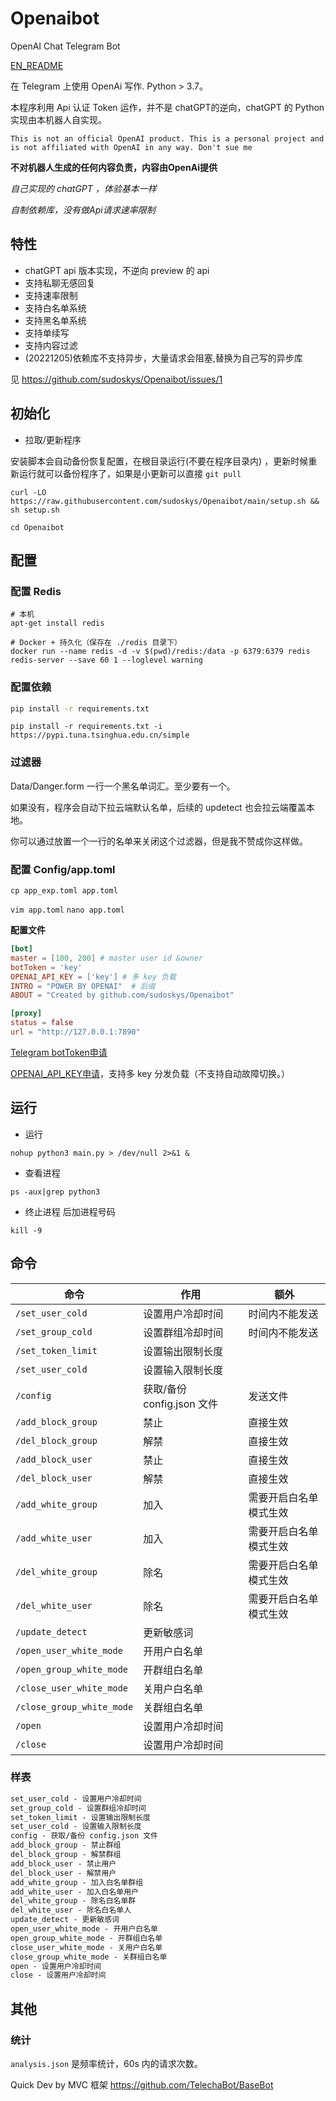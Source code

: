 # Openaibot

OpenAI Chat Telegram Bot

[EN_README](https://github.com/sudoskys/Openaibot/blob/main/README.EN.md)

在 Telegram 上使用 OpenAi 写作. Python > 3.7。

本程序利用 Api 认证 Token 运作，并不是 chatGPT的逆向，chatGPT 的 Python 实现由本机器人自实现。

```
This is not an official OpenAI product. This is a personal project and is not affiliated with OpenAI in any way. Don't sue me
```

**不对机器人生成的任何内容负责，内容由OpenAi提供**

*自己实现的 chatGPT ，体验基本一样*

*自制依赖库，没有做Api请求速率限制*

## 特性

* chatGPT api 版本实现，不逆向 preview 的 api
* 支持私聊无感回复
* 支持速率限制
* 支持白名单系统
* 支持黑名单系统
* 支持单续写
* 支持内容过滤
* (20221205)依赖库不支持异步，大量请求会阻塞,替换为自己写的异步库

见 https://github.com/sudoskys/Openaibot/issues/1

## 初始化

* 拉取/更新程序

安装脚本会自动备份恢复配置，在根目录运行(不要在程序目录内)
，更新时候重新运行就可以备份程序了，如果是小更新可以直接 ``git pull``

```shell
curl -LO https://raw.githubusercontent.com/sudoskys/Openaibot/main/setup.sh && sh setup.sh
```

`cd Openaibot`

## 配置

### 配置 Redis

```shell
# 本机
apt-get install redis

# Docker + 持久化（保存在 ./redis 目录下）
docker run --name redis -d -v $(pwd)/redis:/data -p 6379:6379 redis redis-server --save 60 1 --loglevel warning
```

### 配置依赖

```bash
pip install -r requirements.txt
```

`pip install -r requirements.txt -i https://pypi.tuna.tsinghua.edu.cn/simple`

### 过滤器

Data/Danger.form 一行一个黑名单词汇。至少要有一个。

如果没有，程序会自动下拉云端默认名单，后续的 updetect 也会拉云端覆盖本地。

你可以通过放置一个一行的名单来关闭这个过滤器，但是我不赞成你这样做。

### 配置 Config/app.toml

`cp app_exp.toml app.toml`

`vim app.toml`
`nano app.toml`

**配置文件**

```toml
[bot]
master = [100, 200] # master user id &owner
botToken = 'key'
OPENAI_API_KEY = ['key'] # 多 key 负载
INTRO = "POWER BY OPENAI"  # 后缀
ABOUT = "Created by github.com/sudoskys/Openaibot"

[proxy]
status = false
url = "http://127.0.0.1:7890"
```

[Telegram botToken申请](https://t.me/BotFather)

[OPENAI_API_KEY申请](https://beta.openai.com/account/api-keys)，支持多 key 分发负载（不支持自动故障切换。）

## 运行

* 运行

```shell
nohup python3 main.py > /dev/null 2>&1 & 
```

* 查看进程

```shell
ps -aux|grep python3
```

* 终止进程
  后加进程号码

```shell
kill -9  
```

## 命令

| 命令                        | 作用                   | 额外          |
|---------------------------|----------------------|-------------|
| `/set_user_cold`          | 设置用户冷却时间             | 时间内不能发送     |
| `/set_group_cold`         | 设置群组冷却时间             | 时间内不能发送     |
| `/set_token_limit`        | 设置输出限制长度             |             |
| `/set_user_cold`          | 设置输入限制长度             |             |
| `/config`                 | 获取/备份 config.json 文件 | 发送文件        |
| `/add_block_group`        | 禁止                   | 直接生效        |
| `/del_block_group`        | 解禁                   | 直接生效        |
| `/add_block_user`         | 禁止                   | 直接生效        |
| `/del_block_user`         | 解禁                   | 直接生效        |
| `/add_white_group`        | 加入                   | 需要开启白名单模式生效 |
| `/add_white_user`         | 加入                   | 需要开启白名单模式生效 |
| `/del_white_group`        | 除名                   | 需要开启白名单模式生效 |
| `/del_white_user`         | 除名                   | 需要开启白名单模式生效 |
| `/update_detect`          | 更新敏感词                |             |
| `/open_user_white_mode`   | 开用户白名单               |             |
| `/open_group_white_mode`  | 开群组白名单               |             |
| `/close_user_white_mode`  | 关用户白名单               |             |
| `/close_group_white_mode` | 关群组白名单               |             |
| `/open`                   | 设置用户冷却时间             |             |
| `/close`                  | 设置用户冷却时间             |             |

### 样表

```markdown
set_user_cold - 设置用户冷却时间
set_group_cold - 设置群组冷却时间
set_token_limit - 设置输出限制长度
set_user_cold - 设置输入限制长度
config - 获取/备份 config.json 文件
add_block_group - 禁止群组
del_block_group - 解禁群组
add_block_user - 禁止用户
del_block_user - 解禁用户
add_white_group - 加入白名单群组
add_white_user - 加入白名单用户
del_white_group - 除名白名单群
del_white_user - 除名白名单人
update_detect - 更新敏感词
open_user_white_mode - 开用户白名单
open_group_white_mode - 开群组白名单
close_user_white_mode - 关用户白名单
close_group_white_mode - 关群组白名单
open - 设置用户冷却时间
close - 设置用户冷却时间
```

## 其他

### 统计

``analysis.json`` 是频率统计，60s 内的请求次数。

Quick Dev by MVC 框架 https://github.com/TelechaBot/BaseBot


